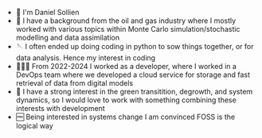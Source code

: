 - 👋 I'm Daniel Sollien
- 👀 I have a background from the oil and gas industry where I mostly worked with various topics within Monte Carlo simulation/stochastic modelling and data assimilation
-  🪡 I often ended up doing coding in python to sow things together, or for data analysis. Hence my interest in coding
-  👨🏽‍💻 From 2022-2024 I worked as a developer, where I worked in a DevOps team where we developed a cloud service for storage and fast retrieval of data from digital models
- 💞️ I have a strong interest in the green transitition, degrowth, and system dynamics, so I would love to work with something combining these interests with development
- 🆓 Being interested in systems change I am convinced FOSS is the logical way 


<!---
daniel-sol/daniel-sol is a ✨ special ✨ repository because its `README.md` (this file) appears on your GitHub profile.
You can click the Preview link to take a look at your changes.
--->
